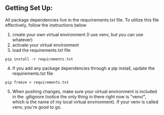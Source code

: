 ## Getting Set Up: 
All package dependencies live in the requrirements.txt file. To utilize this file effectively, follow the instructions below


1. create your own virtual environment (I use venv, but you can use whatever)
2. activate your virtual environment
3. load the requirements.txt file 
```
pip install -r requirements.txt
```
4. If you add any package dependencies through a pip install, update the requirements.txt file
```
pip freeze > requirements.txt
```
5. When pushing changes, make sure your virtual environment is included in the .gitignore (notice the only thing in there right now is "venv/", which is the name of my local virtual environment). If your venv is called venv, you're good to go. 
